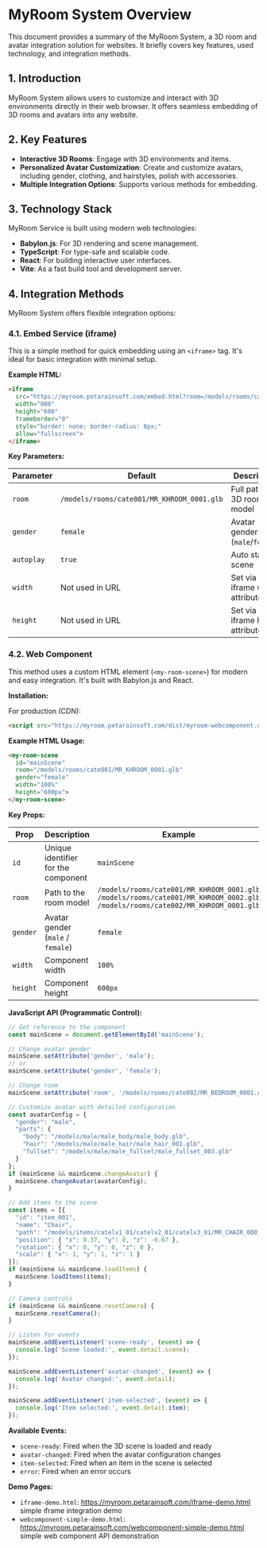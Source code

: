 # MyRoom System Overview

This document provides a summary of the MyRoom System, a 3D room and avatar integration solution for websites. It briefly covers key features, used technology, and integration methods.

## 1. Introduction

MyRoom System allows users to customize and interact with 3D environments directly in their web browser. It offers seamless embedding of 3D rooms and avatars into any website.

## 2. Key Features

- **Interactive 3D Rooms**: Engage with 3D environments and items.
- **Personalized Avatar Customization**: Create and customize avatars, including gender, clothing, and hairstyles, polish with accessories.
- **Multiple Integration Options**: Supports various methods for embedding.

## 3. Technology Stack

MyRoom Service is built using modern web technologies:

- **Babylon.js**: For 3D rendering and scene management.
- **TypeScript**: For type-safe and scalable code.
- **React**: For building interactive user interfaces.
- **Vite**: As a fast build tool and development server.

## 4. Integration Methods

MyRoom System offers flexible integration options:

### 4.1. Embed Service (iframe)

This is a simple method for quick embedding using an `<iframe>` tag. It's ideal for basic integration with minimal setup.

**Example HTML:**

```html
<iframe 
  src="https://myroom.petarainsoft.com/embed.html?room=/models/rooms/cate001/MR_KHROOM_0001.glb&gender=male" 
  width="800" 
  height="600" 
  frameborder="0"
  style="border: none; border-radius: 8px;"
  allow="fullscreen">
</iframe>
```

**Key Parameters:**


| Parameter  | Default                                    | Description                     |
| ------------ | -------------------------------------------- | --------------------------------- |
| `room`     | `/models/rooms/cate001/MR_KHROOM_0001.glb` | Full path to 3D room model      |
| `gender`   | `female`                                   | Avatar gender (`male`/`female`) |
| `autoplay` | `true`                                     | Auto start scene                |
| `width`    | Not used in URL                            | Set via iframe width attribute  |
| `height`   | Not used in URL                            | Set via iframe height attribute |

### 4.2. Web Component

This method uses a custom HTML element (`<my-room-scene>`) for modern and easy integration. It's built with Babylon.js and React.

**Installation:**

For production (CDN):

```html
<script src="https://myroom.petarainsoft.com/dist/myroom-webcomponent.umd.js"></script>
```

**Example HTML Usage:**

```html
<my-room-scene 
  id="mainScene"
  room="/models/rooms/cate001/MR_KHROOM_0001.glb"
  gender="female"
  width="100%"
  height="600px">
</my-room-scene>
```

**Key Props:**


| Prop     | Description                         | Example                                                                                                                                |
| ---------- | ------------------------------------- | ---------------------------------------------------------------------------------------------------------------------------------------- |
| `id`     | Unique identifier for the component | `mainScene`                                                                                                                            |
| `room`   | Path to the room model              | `/models/rooms/cate001/MR_KHROOM_0001.glb`<br>`/models/rooms/cate001/MR_KHROOM_0002.glb`<br>`/models/rooms/cate002/MR_KHROOM_0001.glb` |
| `gender` | Avatar gender (`male` / `female`)   | `female`                                                                                                                               |
| `width`  | Component width                     | `100%`                                                                                                                                 |
| `height` | Component height                    | `600px`                                                                                                                                |

**JavaScript API (Programmatic Control):**

```javascript
// Get reference to the component
const mainScene = document.getElementById('mainScene');

// Change avatar gender
mainScene.setAttribute('gender', 'male');
// or
mainScene.setAttribute('gender', 'female');

// Change room
mainScene.setAttribute('room', '/models/rooms/cate002/MR_BEDROOM_0001.glb');

// Customize avatar with detailed configuration
const avatarConfig = {
  "gender": "male",
  "parts": {
    "body": "/models/male/male_body/male_body.glb",
    "hair": "/models/male/male_hair/male_hair_001.glb",
    "fullset": "/models/male/male_fullset/male_fullset_003.glb"
  }
};
if (mainScene && mainScene.changeAvatar) {
  mainScene.changeAvatar(avatarConfig);
}

// Add items to the scene
const items = [{
  "id": "item_001",
  "name": "Chair",
  "path": "/models/items/catelv1_01/catelv2_01/catelv3_01/MR_CHAIR_0001.glb",
  "position": { "x": 0.37, "y": 0, "z": -0.67 },
  "rotation": { "x": 0, "y": 0, "z": 0 },
  "scale": { "x": 1, "y": 1, "z": 1 }
}];
if (mainScene && mainScene.loadItems) {
  mainScene.loadItems(items);
}

// Camera controls
if (mainScene && mainScene.resetCamera) {
  mainScene.resetCamera();
}

// Listen for events
mainScene.addEventListener('scene-ready', (event) => {
  console.log('Scene loaded:', event.detail.scene);
});

mainScene.addEventListener('avatar-changed', (event) => {
  console.log('Avatar changed:', event.detail);
});

mainScene.addEventListener('item-selected', (event) => {
  console.log('Item selected:', event.detail.item);
});

```

**Available Events:**

- `scene-ready`: Fired when the 3D scene is loaded and ready
- `avatar-changed`: Fired when the avatar configuration changes
- `item-selected`: Fired when an item in the scene is selected
- `error`: Fired when an error occurs

**Demo Pages:**

- `iframe-demo.html`: https://myroom.petarainsoft.com/iframe-demo.html simple iframe integration demo
- `webcomponent-simple-demo.html`: https://myroom.petarainsoft.com/webcomponent-simple-demo.html  simple web component API demonstration
